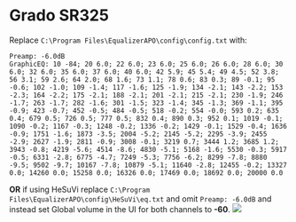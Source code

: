 # Grado SR325
Replace `C:\Program Files\EqualizerAPO\config\config.txt` with:
```
Preamp: -6.0dB
GraphicEQ: 10 -84; 20 6.0; 22 6.0; 23 6.0; 25 6.0; 26 6.0; 28 6.0; 30 6.0; 32 6.0; 35 6.0; 37 6.0; 40 6.0; 42 5.9; 45 5.4; 49 4.5; 52 3.8; 56 3.1; 59 2.6; 64 2.0; 68 1.6; 73 1.1; 78 0.6; 83 0.3; 89 -0.1; 95 -0.6; 102 -1.0; 109 -1.4; 117 -1.6; 125 -1.9; 134 -2.1; 143 -2.2; 153 -2.3; 164 -2.2; 175 -2.1; 188 -2.1; 201 -2.1; 215 -2.1; 230 -1.9; 246 -1.7; 263 -1.7; 282 -1.6; 301 -1.5; 323 -1.4; 345 -1.3; 369 -1.1; 395 -0.9; 423 -0.7; 452 -0.5; 484 -0.5; 518 -0.2; 554 -0.0; 593 0.2; 635 0.4; 679 0.5; 726 0.5; 777 0.5; 832 0.4; 890 0.3; 952 0.1; 1019 -0.1; 1090 -0.2; 1167 -0.3; 1248 -0.2; 1336 -0.2; 1429 -0.1; 1529 -0.4; 1636 -0.9; 1751 -1.6; 1873 -3.5; 2004 -5.2; 2145 -5.2; 2295 -3.9; 2455 -2.9; 2627 -1.9; 2811 -0.9; 3008 -0.1; 3219 0.7; 3444 1.2; 3685 1.2; 3943 -0.8; 4219 -5.6; 4514 -8.6; 4830 -5.1; 5168 -1.6; 5530 -0.3; 5917 -0.5; 6331 -2.8; 6775 -4.7; 7249 -5.3; 7756 -6.2; 8299 -7.8; 8880 -9.5; 9502 -9.7; 10167 -7.8; 10879 -5.1; 11640 -2.8; 12455 -0.2; 13327 0.0; 14260 0.0; 15258 0.0; 16326 0.0; 17469 0.0; 18692 0.0; 20000 0.0
```
**OR** if using HeSuVi replace `C:\Program Files\EqualizerAPO\config\HeSuVi\eq.txt` and omit `Preamp: -6.0dB` and instead set Global volume in the UI for both channels to **-60**.
![](https://raw.githubusercontent.com/jaakkopasanen/AutoEq/master/results/Headphone.com/headphoncecom/onear/Grado%20SR325/Grado%20SR325.png)